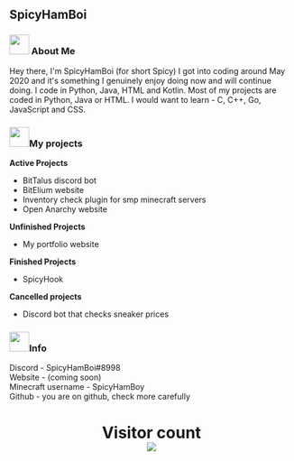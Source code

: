 ## SpicyHamBoi

<p align="center">
  <h3> <img src="https://emojis.slackmojis.com/emojis/images/1615699682/20440/fox_snacking.png?1615699682" width="35"/> About Me </h3>
</p>

Hey there, I'm SpicyHamBoi (for short Spicy) I got into coding around May 2020 and it's something I genuinely enjoy doing now and will continue doing. I code in Python, Java, HTML and Kotlin. Most of my projects are coded in Python, Java or HTML. I would want to learn - C, C++, Go, JavaScript and CSS.

<p align="center">
  <h3> <img src="https://emojis.slackmojis.com/emojis/images/1615699682/20440/fox_snacking.png?1615699682" width="35"/>My projects</h3>
</p>

**Active Projects** <br>
- BitTalus discord bot
- BitElium website
- Inventory check plugin for smp minecraft servers
- Open Anarchy website


**Unfinished Projects** <br>
- My portfolio website

**Finished Projects** <br>
- SpicyHook


**Cancelled projects** <br>
- Discord bot that checks sneaker prices

<p align="center">
  <h3> <img src="https://emojis.slackmojis.com/emojis/images/1615699682/20440/fox_snacking.png?1615699682" width="35"/>Info</h3>
</p>

Discord - SpicyHamBoi#8998 <br />
Website - (coming soon)<br />
Minecraft username - SpicyHamBoy <br />
Github - you are on github, check more carefully<br />


<p> 
  <h1 align="center">Visitor count<br>
  <img src="https://profile-counter.glitch.me/SpicyHamboi/count.svg" />
    </h1>
</p>

